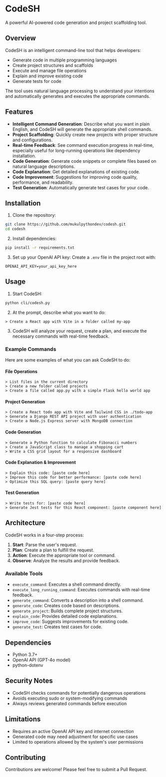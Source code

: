 # CodeSH

A powerful AI-powered code generation and project scaffolding tool.

## Overview

CodeSH is an intelligent command-line tool that helps developers:
- Generate code in multiple programming languages
- Create project structures and scaffolds
- Execute and manage file operations
- Explain and improve existing code
- Generate tests for code

The tool uses natural language processing to understand your intentions and automatically generates and executes the appropriate commands.

## Features

- **Intelligent Command Generation**: Describe what you want in plain English, and CodeSH will generate the appropriate shell commands.
- **Project Scaffolding**: Quickly create new projects with proper structure and configurations.
- **Real-time Feedback**: See command execution progress in real-time, especially useful for long-running operations like dependency installation.
- **Code Generation**: Generate code snippets or complete files based on natural language descriptions.
- **Code Explanation**: Get detailed explanations of existing code.
- **Code Improvement**: Suggestions for improving code quality, performance, and readability.
- **Test Generation**: Automatically generate test cases for your code.

## Installation

1. Clone the repository:
```bash
git clone https://github.com/mukulpythondev/codesh.git
cd codesh
```

2. Install dependencies:
```bash
pip install -r requirements.txt
```

3. Set up your OpenAI API key:
Create a `.env` file in the project root with:
```
OPENAI_API_KEY=your_api_key_here
```

## Usage

1. Start CodeSH:
```bash
python cli/codesh.py
```

2. At the prompt, describe what you want to do:
```
> Create a React app with Vite in a folder called my-app
```

3. CodeSH will analyze your request, create a plan, and execute the necessary commands with real-time feedback.

### Example Commands

Here are some examples of what you can ask CodeSH to do:

#### File Operations
```
> List files in the current directory
> Create a new folder called projects
> Create a file called app.py with a simple Flask hello world app
```

#### Project Generation
```
> Create a React todo app with Vite and Tailwind CSS in ./todo-app
> Generate a Django REST API project with user authentication
> Create a Node.js Express server with MongoDB connection
```

#### Code Generation
```
> Generate a Python function to calculate Fibonacci numbers
> Create a JavaScript class to manage a shopping cart
> Write a CSS grid layout for a responsive dashboard
```

#### Code Explanation & Improvement
```
> Explain this code: [paste code here]
> Improve this code for better performance: [paste code here]
> Optimize this SQL query: [paste query here]
```

#### Test Generation
```
> Write tests for: [paste code here]
> Generate Jest tests for this React component: [paste component here]
```

## Architecture

CodeSH works in a four-step process:
1. **Start**: Parse the user's request.
2. **Plan**: Create a plan to fulfill the request.
3. **Action**: Execute the appropriate tool or command.
4. **Observe**: Analyze the results and provide feedback.

### Available Tools

- `execute_command`: Executes a shell command directly.
- `execute_long_running_command`: Executes commands with real-time feedback.
- `generate_command`: Converts a description into a shell command.
- `generate_code`: Creates code based on descriptions.
- `generate_project`: Builds complete project structures.
- `explain_code`: Provides detailed code explanations.
- `improve_code`: Suggests improvements for existing code.
- `generate_test`: Creates test cases for code.

## Dependencies

- Python 3.7+
- OpenAI API (GPT-4o model)
- python-dotenv

## Security Notes

- CodeSH checks commands for potentially dangerous operations
- Avoids executing sudo or system-modifying commands
- Always reviews generated commands before execution

## Limitations

- Requires an active OpenAI API key and internet connection
- Generated code may need adjustment for specific use cases
- Limited to operations allowed by the system's user permissions

## Contributing

Contributions are welcome! Please feel free to submit a Pull Request.

